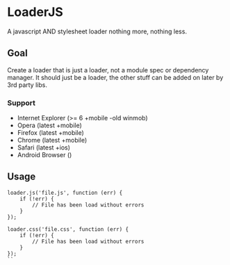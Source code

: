 # LoaderJS
A javascript AND stylesheet loader nothing more, nothing less.

## Goal
Create a loader that is just a loader, not a module spec or dependency manager.
It should just be a loader, the other stuff can be added on later by 3rd party libs.

### Support
 * Internet Explorer (>= 6 +mobile -old winmob)
 * Opera (latest +mobile)
 * Firefox (latest +mobile)
 * Chrome (latest +mobile)
 * Safari (latest +ios)
 * Android Browser ()

## Usage
```
loader.js('file.js', function (err) {
	if (!err) {
		// File has been load without errors
	}
});

loader.css('file.css', function (err) {
	if (!err) {
		// File has been load without errors
	}
});
``
